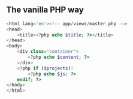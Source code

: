 The vanilla PHP way
-------------------
```php
<html lang='en'><!-- app/views/master.php -->
<head>
    <title><?php echo $title; ?></title>
</head>
<body>
    <div class="container">
        <?php echo $content; ?>
    </div>
    <?php if ($projects):
        <?php echo $js; ?>
    endif; ?>
</body>
</html>
```
